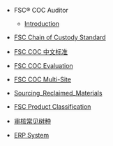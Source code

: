 - FSC® COC Auditor

    - [Introduction](README.md)
- [FSC Chain of Custody Standard](COCEN.md)
- [FSC COC 中文标准](COCCN.md)
- [FSC COC Evaluation](COC_Evaluation.md)
- [FSC COC Multi-Site](Multi-Site_COC.md)
- [Sourcing_Reclaimed_Materials](Sourcing_Reclaimed_Materials.md) 
- [FSC Product Classification](FSC_Product_Classification.md)
- [审核常见树种](species.md)
<!-- - [Training](intro.md) -->
- [ERP System](erp.md)
